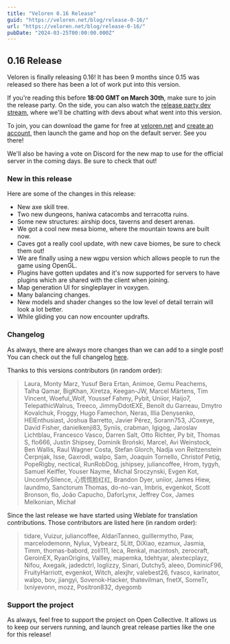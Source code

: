 ```yaml
---
title: "Veloren 0.16 Release"
guid: "https://veloren.net/blog/release-0-16/"
url: "https://veloren.net/blog/release-0-16/"
pubDate: "2024-03-25T00:00:00.000Z"
---
```


0.16 Release
------------

Veloren is finally releasing 0.16! It has been 9 months since 0.15 was released so there has been a lot of work put into this version.

If you're reading this before **18:00 GMT on March 30th**, make sure to join the release party. On the side, you can also watch the [release party dev stream](https://www.youtube.com/watch?v=BEcqoXXzDK4), where we'll be chatting with devs about what went into this version.

To join, you can download the game for free at [veloren.net](https://veloren.net/download) and [create an account](https://veloren.net/account), then launch the game and hop on the default server. See you there!

We'll also be having a vote on Discord for the new map to use for the official server in the coming days. Be sure to check that out!

### New in this release

Here are some of the changes in this release:

*   New axe skill tree.
*   Two new dungeons, haniwa catacombs and terracotta ruins.
*   Some new structures: airship docs, taverns and desert arenas.
*   We got a cool new mesa biome, where the mountain towns are built now.
*   Caves got a really cool update, with new cave biomes, be sure to check them out!
*   We are finally using a new wgpu version which allows people to run the game using OpenGL.
*   Plugins have gotten updates and it's now supported for servers to have plugins which are shared with the client when joining.
*   Map generation UI for singleplayer in voxygen.
*   Many balancing changes.
*   New models and shader changes so the low level of detail terrain will look a lot better.
*   While gliding you can now encounter updrafts.

### Changelog

As always, there are always more changes than we can add to a single post! You can check out the full changelog [here](https://gitlab.com/veloren/veloren/-/blob/master/CHANGELOG.md#0160-2024-03-30).

Thanks to this versions contributors (in random order):

> Laura, Monty Marz, Yusuf Bera Ertan, Animoe, Gemu Peachems, Talha Qamar, BigKhan, Xiretza, Keegan-JW, Marcel Märtens, Tim Vincent, Woeful\_Wolf, Youssef Fahmy, Pybit, Uniior, Haijo7, TelepathicWalrus, Treeco, JimmyDdotEXE, Benoît du Garreau, Dmytro Kovalchuk, Froggy, Hugo Famechon, Neras, Illia Denysenko, HEIEnthusiast, Joshua Barretto, Javier Pérez, Sorann753, JCoxeye, David Fisher, danielkenji83, Syniis, crabman, Igigog, Jaroslav Lichtblau, Francesco Vasco, Darren Salt, Otto Richter, Py bit, Thomas S, flo666, Justin Shipsey, Dominik Broński, Marcel, Avi Weinstock, Ben Wallis, Raul Wagner Costa, Stefan Glorch, Nadja von Reitzenstein Čerpnjak, Isse, Gaxrodi, walpo, Sam, Joaquin Tornello, Christof Petig, PopeRigby, nectical, RunRobDog, jshipsey, juliancoffee, Hrom, tygyh, Samuel Keiffer, Youser Nayme, Michal Sroczynski, Evgen Kot, UncomfySilence, 心慌慌脸红红, Brandon Dyer, uniior, James Hiew, laundmo, Sanctorum Thomas, do-no-van, Imbris, evgenkot, Scott Bronson, flo, João Capucho, DaforLynx, Jeffrey Cox, James Melkonian, Michał

Since the last release we have started using Weblate for translation contributions. Those contributors are listed here (in random order):

> tidare, Vuizur, juliancoffee, AldanTanneo, guillermytho, Paw, marcelodemonn, Nylux, Vybearz, 5Litt, DiXiao, ezamux, Jasmia, Timm, thomas-babord, zoli111, leca, Renkal, macintosh, zerocraft, GeroinEX, RyanOrigins, Vallley, mapemka, tdehtyar, alextecplayz, Nifou, Axegaik, jadedctrl, loglizzy, Sinari, Dutchy5, aleeo, DominicF96, FruityHarriott, evgenkot, Witch, alexjhr, valebest26, fvasco, karinator, walpo, bov, jiangyi, Sovenok-Hacker, thatevilman, fnetX, SomeTr, Ixniyevonn, mozz, Positron832, dyegomb

### Support the project

As always, feel free to support the project on Open Collective. It allows us to keep our servers running, and launch great release parties like the one for this release!